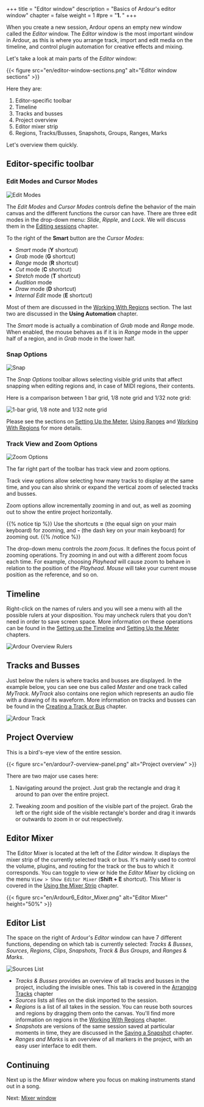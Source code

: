+++
title = "Editor window"
description = "Basics of Ardour's editor window"
chapter = false
weight = 1
#pre = "<b>1. </b>"
+++

When you create a new session, Ardour opens an empty new window called the
_Editor_ window. The _Editor_ window is the most important window in Ardour, as
this is where you arrange track, import and edit media on the timeline, and
control plugin automation for creative effects and mixing.

Let's take a look at main parts of the _Editor_ window:

{{< figure src="en/editor-window-sections.png" alt="Editor window sections" >}}

Here they are:

1. Editor-specific toolbar
2. Timeline
3. Tracks and busses
4. Project overview
5. Editor mixer strip
6. Regions, Tracks/Busses, Snapshots, Groups, Ranges, Marks

Let's overview them quickly.

## Editor-specific toolbar

### Edit Modes and Cursor Modes

![Edit Modes](en/ardour7-edit-modes-cursor-modes.png)

The _Edit Modes_ and _Cursor Modes_ controls define the behavior of the main
canvas and the different functions the cursor can have. There are three edit
modes in the drop-down menu: _Slide_, _Ripple_, and _Lock_. We will discuss them
in the [Editing sessions](../../../editing-sessions/) chapter.

To the right of the **Smart** button are the _Cursor Modes_:

- _Smart_ mode (**Y** shortcut)
- _Grab_ mode (**G** shortcut)
- _Range_ mode (**R** shortcut)
- _Cut_ mode (**C** shortcut)
- _Stretch_ mode (**T** shortcut)
- _Audition_ mode
- _Draw_ mode (**D** shortcut)
- _Internal Edit_ mode (**E** shortcut)

Most of them are discussed in the [Working With
Regions](../../../editing-sessions/working-with-regions/) section. The last two
are discussed in the **Using Automation** chapter.

The _Smart_ mode is actually a combination of _Grab_ mode and _Range_ mode. When
enabled, the mouse behaves as if it is in _Range_ mode in the upper half of a
region, and in _Grab_ mode in the lower half.

### Snap Options

![Snap](en/ardour7-snap-options-and-nudge-controls.png)

The _Snap Options_ toolbar allows selecting visible grid units that affect
snapping when editing regions and, in case of MIDI regions, their contents.

Here is a comparison between 1 bar grid, 1/8 note grid and 1/32 note grid:

![1-bar grid, 1/8 note and 1/32 note grid](en/ardour7-snapping-1-bar-to-1-32-note.png)

Please see the sections on
[Setting Up the Meter](../../../editing-sessions/setting-up-the-meter/),
[Using Ranges](../../../editing-sessions/using-ranges/) and
[Working With Regions](../../../editing-sessions/working-with-regions/) for more
details.

### Track View and Zoom Options

![Zoom Options](en/ardour7-view-and-zoom-options.png)

The far right part of the toolbar has track view and zoom options.

Track view options allow selecting how many tracks to display at the same time,
and you can also shrink or expand the vertical zoom of selected tracks and
busses.

Zoom options allow incrementally zooming in and out, as well as zooming out to
show the entire project horizontally.

{{% notice tip %}}
Use the shortcuts **=** (the equal sign on your main keyboard) for zooming, and
**-** (the dash key on your main keyboard) for zooming out.
{{% /notice %}}

The drop-down menu controls the _zoom focus_. It defines the focus point of
zooming operations. Try zooming in and out with a different zoom focus each
time. For example, choosing _Playhead_ will cause zoom to behave in relation to
the position of the _Playhead_. _Mouse_ will take your current mouse position as
the reference, and so on.

## Timeline

Right-click on the names of rulers and you will see a menu with all the possible
rulers at your disposition. You may uncheck rulers that you don't need in order
to save screen space. More information on these operations can be found in the
[Setting up the Timeline](../../setting-up-the-timeline/) and [Setting Up the
Meter](../../../editing-sessions/setting-up-the-meter/) chapters.

![Ardour Overview Rulers](en/Ardour6_Overview_Rulers.png)

## Tracks and Busses

Just below the rulers is where tracks and busses are displayed. In the example
below, you can see one bus called _Master_ and one track called _MyTrack_.
_MyTrack_ also contains one region which represents an audio file with a drawing
of its waveform. More information on tracks and busses can be found in the
[Creating a Track or Bus](../../creating-tracks-and-busses/) chapter.

![Ardour Track](en/Ardour6_Track.png)

## Project Overview

This is a bird's-eye view of the entire session.

{{< figure src="en/ardour7-overview-panel.png" alt="Project overview" >}}

There are two major use cases here:

1. Navigating around the project. Just grab the rectangle and drag it around to
pan over the entire project.

2. Tweaking zoom and position of the visible part of the project. Grab the left
or the right side of the visible rectangle's border and drag it inwards or
outwards to zoom in or out respectively.

## Editor Mixer

The Editor Mixer is located at the left of the _Editor_ window. It displays the
mixer strip of the currently selected track or bus. It's mainly used to control
the volume, plugins, and routing for the track or the bus to which it
corresponds. You can toggle to view or hide the _Editor Mixer_ by clicking on
the menu `View > Show Editor Mixer` (**Shift + E** shortcut). This Mixer is
covered in the [Using the Mixer Strip](../mixing-sessions/the-mixer-strip/)
chapter.

{{< figure src="en/Ardour6_Editor_Mixer.png" alt="Editor Mixer" height="50%" >}}

## Editor List

The space on the right of Ardour's _Editor_ window can have 7 different
functions, depending on which tab is currently selected: _Tracks & Busses_,
_Sources_, _Regions_, _Clips_, _Snapshots_, _Track & Bus Groups_, and _Ranges &
Marks_.

![Sources List](en/ardour7-sources-list.png)

- _Tracks & Busses_ provides an overview of all tracks and busses in the
project, including the invisible ones. This tab is covered in the
[Arranging Tracks](../../../editing-sessions/arranging-tracks/) chapter
- _Sources_ lists all files on the disk imported to the session.
- _Regions_ is a list of all takes in the session. You can reuse both sources
and regions by dragging them onto the canvas. You'll find more information on
regions in the [Working With
Regions](../../../editing-sessions/working-with-regions/) chapter.
- _Snapshots_ are versions of the same session saved at particular moments in
time, they are discussed in the [Saving a
Snapshot](../../../saving-sessions/saving-a-snapshot/) chapter.
- _Ranges and Marks_ is an overview of all markers in the project, with an easy
user interface to edit them.

## Continuing

Next up is the _Mixer_ window where you focus on making instruments stand out in
a song.

Next: [Mixer window](../mixer-window)